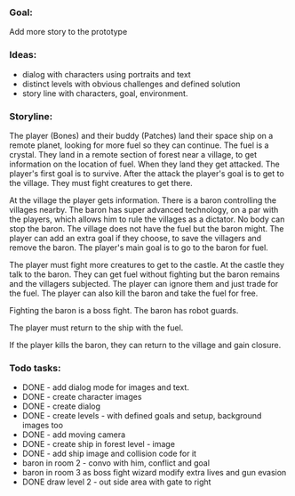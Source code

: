 
### Goal:
Add more story to the prototype

### Ideas:
 * dialog with characters using portraits and text 
 * distinct levels with obvious challenges and defined solution
 * story line with characters, goal, environment.

### Storyline:
The player (Bones) and their buddy (Patches) land their space ship on a remote planet, looking for more fuel so they can continue. The fuel is a crystal. They land in a remote section of forest near a village, to get information on the location of fuel. When they land they get attacked. The player's first goal is to survive. After the attack the player's goal is to get to 
the village. They must fight creatures to get there. 

At the village the player gets information. There is a baron controlling the villages nearby. The baron has super advanced technology, on a par with the players, which allows him to rule the villages as a dictator. No body can stop the baron. The village does not have the fuel but the baron might. The player can add an extra goal if they choose, to save the villagers and remove the baron. The player's main goal is to go to the baron for fuel.

The player must fight more creatures to get to the castle. At the castle they talk to the baron. They can get fuel without fighting but the baron remains and the villagers subjected. The player can ignore them and just trade for the fuel. The player can also kill the baron and take the fuel for free.

Fighting the baron is a boss fight. The baron has robot guards. 

The player must return to the ship with the fuel.

If the player kills the baron, they can return to the village and gain closure.

### Todo tasks:
 * DONE - add dialog mode for images and text.
 * DONE - create character images
 * DONE - create dialog
 * DONE - create levels - with defined goals and setup, background images too
 * DONE - add moving camera 
 * DONE - create ship in forest level - image
 * DONE - add ship image and collision code for it
 * baron in room 2 - convo with him, conflict and goal
 * baron in room 3 as boss fight wizard modify extra lives and gun evasion
 * DONE draw level 2 - out side area with gate to right


